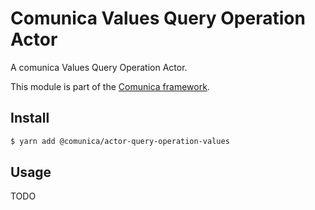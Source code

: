 # Comunica Values Query Operation Actor

A comunica Values Query Operation Actor.

This module is part of the [Comunica framework](https://github.com/comunica/comunica).

## Install

```bash
$ yarn add @comunica/actor-query-operation-values
```

## Usage

TODO
